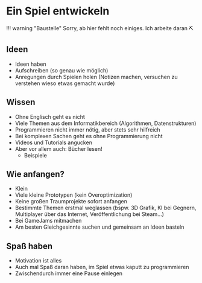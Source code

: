 # Ein Spiel entwickeln

!!! warning "Baustelle"
    Sorry, ab hier fehlt noch einiges. Ich arbeite daran ⛏

## Ideen

- Ideen haben
- Aufschreiben (so genau wie möglich)
- Anregungen durch Spielen holen (Notizen machen, versuchen zu verstehen wieso etwas gemacht wurde)

## Wissen

- Ohne Englisch geht es nicht
- Viele Themen aus dem Informatikbereich (Algorithmen, Datenstrukturen)
- Programmieren nicht immer nötig, aber stets sehr hilfreich
- Bei komplexen Sachen geht es ohne Programmierung nicht
- Videos und Tutorials angucken
- Aber vor allem auch: Bücher lesen!
    - Beispiele

## Wie anfangen?

- Klein
- Viele kleine Prototypen (kein Overoptimization)
- Keine großen Traumprojekte sofort anfangen
- Bestimmte Themen erstmal weglassen (bspw. 3D Grafik, KI bei Gegnern, Multiplayer über das Internet, Veröffentlichung bei Steam...)
- Bei GameJams mitmachen
- Am besten Gleichgesinnte suchen und gemeinsam an Ideen basteln

## Spaß haben

- Motivation ist alles
- Auch mal Spaß daran haben, im Spiel etwas kaputt zu programmieren
- Zwischendurch immer eine Pause einlegen